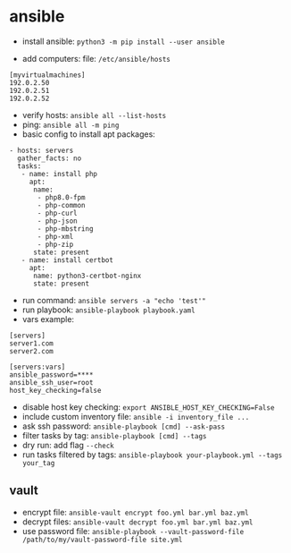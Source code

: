 # ansible

* install ansible: `python3 -m pip install --user ansible`

* add computers:
file: `/etc/ansible/hosts`
```
[myvirtualmachines]
192.0.2.50
192.0.2.51
192.0.2.52
```

* verify hosts: `ansible all --list-hosts`
* ping: `ansible all -m ping`
* basic config to install apt packages:
```
- hosts: servers
  gather_facts: no
  tasks:
   - name: install php
     apt:
      name: 
       - php8.0-fpm 
       - php-common 
       - php-curl 
       - php-json
       - php-mbstring 
       - php-xml 
       - php-zip
      state: present
   - name: install certbot
     apt:
      name: python3-certbot-nginx
      state: present
```
* run command: `ansible servers -a "echo 'test'"`
* run playbook: `ansible-playbook playbook.yaml`
* vars example:
```
[servers]
server1.com
server2.com

[servers:vars]
ansible_password=****
ansible_ssh_user=root
host_key_checking=false
```
* disable host key checking: `export ANSIBLE_HOST_KEY_CHECKING=False`
* include custom inventory file: `ansible -i inventory_file ...`
* ask ssh password: `ansible-playbook [cmd] --ask-pass`
* filter tasks by tag: `ansible-playbook [cmd] --tags`
* dry run: add flag `--check`
* run tasks filtered by tags: `ansible-playbook your-playbook.yml --tags your_tag`

## vault

* encrypt file: `ansible-vault encrypt foo.yml bar.yml baz.yml`
* decrypt files: `ansible-vault decrypt foo.yml bar.yml baz.yml`
* use password file: `ansible-playbook --vault-password-file /path/to/my/vault-password-file site.yml`